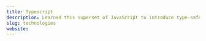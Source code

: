```yaml
---
title: Typescript
description: Learned this superset of JavaScript to introduce type-safety into app development.
slug: technologies
website:
---
```

